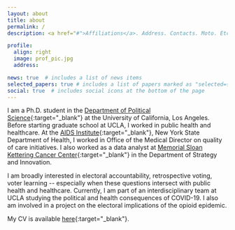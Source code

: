 ```yaml
---
layout: about
title: about
permalink: /
description: <a href="#">Affiliations</a>. Address. Contacts. Moto. Etc.

profile:
  align: right
  image: prof_pic.jpg
  address:

news: true  # includes a list of news items
selected_papers: true # includes a list of papers marked as "selected={true}"
social: true  # includes social icons at the bottom of the page
---
```


I am a Ph.D. student in the [Department of Political Science](https://polisci.ucla.edu/){:target="_blank"} at the University of California, Los Angeles. Before starting graduate school at UCLA, I worked in public health and healthcare. At the [AIDS Institute](https://www.health.ny.gov/diseases/aids/){:target="_blank"}, New York State Department of Health, I worked in Office of the Medical Director on quality of care initiatives. I also worked as a data analyst at [Memorial Sloan Kettering Cancer Center](https://www.mskcc.org/){:target="_blank"} in the Department of Strategy and Innovation. 

I am broadly interested in electoral accountability, retrospective voting, voter learning -- especially when these questions intersect with public health and healthcare. Currently, I am part of an interdisciplinary team at UCLA studying the political and health consequences of COVID-19. I also am involved in a project on the electoral implications of the opioid epidemic.

My CV is available [here](/assets/pdf/baxter_king_cv.pdf){:target="_blank"}.